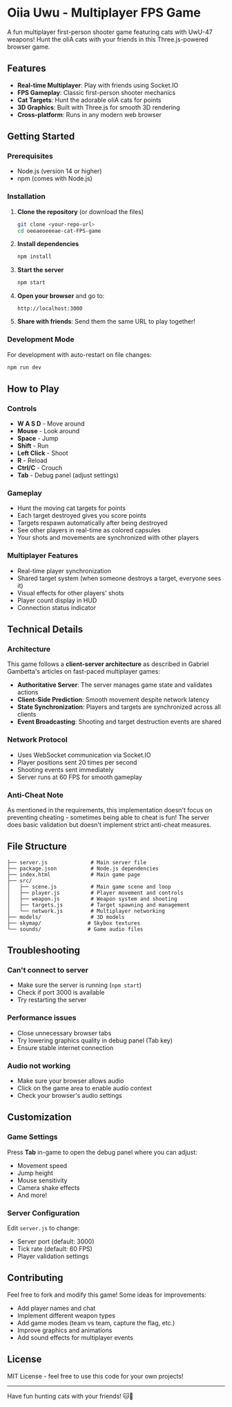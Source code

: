 # Oiia Uwu - Multiplayer FPS Game

A fun multiplayer first-person shooter game featuring cats with UwU-47 weapons! Hunt the oIiA cats with your friends in this Three.js-powered browser game.

## Features

- **Real-time Multiplayer**: Play with friends using Socket.IO
- **FPS Gameplay**: Classic first-person shooter mechanics
- **Cat Targets**: Hunt the adorable oIiA cats for points
- **3D Graphics**: Built with Three.js for smooth 3D rendering
- **Cross-platform**: Runs in any modern web browser

## Getting Started

### Prerequisites

- Node.js (version 14 or higher)
- npm (comes with Node.js)

### Installation

1. **Clone the repository** (or download the files)
   ```bash
   git clone <your-repo-url>
   cd oeeaeoeeeae-cat-FPS-game
   ```

2. **Install dependencies**
   ```bash
   npm install
   ```

3. **Start the server**
   ```bash
   npm start
   ```

4. **Open your browser** and go to:
   ```
   http://localhost:3000
   ```

5. **Share with friends**: Send them the same URL to play together!

### Development Mode

For development with auto-restart on file changes:
```bash
npm run dev
```

## How to Play

### Controls
- **W A S D** - Move around
- **Mouse** - Look around
- **Space** - Jump
- **Shift** - Run
- **Left Click** - Shoot
- **R** - Reload
- **Ctrl/C** - Crouch
- **Tab** - Debug panel (adjust settings)

### Gameplay
- Hunt the moving cat targets for points
- Each target destroyed gives you score points
- Targets respawn automatically after being destroyed
- See other players in real-time as colored capsules
- Your shots and movements are synchronized with other players

### Multiplayer Features
- Real-time player synchronization
- Shared target system (when someone destroys a target, everyone sees it)
- Visual effects for other players' shots
- Player count display in HUD
- Connection status indicator

## Technical Details

### Architecture
This game follows a **client-server architecture** as described in Gabriel Gambetta's articles on fast-paced multiplayer games:

- **Authoritative Server**: The server manages game state and validates actions
- **Client-Side Prediction**: Smooth movement despite network latency
- **State Synchronization**: Players and targets are synchronized across all clients
- **Event Broadcasting**: Shooting and target destruction events are shared

### Network Protocol
- Uses WebSocket communication via Socket.IO
- Player positions sent 20 times per second
- Shooting events sent immediately
- Server runs at 60 FPS for smooth gameplay

### Anti-Cheat Note
As mentioned in the requirements, this implementation doesn't focus on preventing cheating - sometimes being able to cheat is fun! The server does basic validation but doesn't implement strict anti-cheat measures.

## File Structure

```
├── server.js              # Main server file
├── package.json           # Node.js dependencies
├── index.html             # Main game page
├── src/
│   ├── scene.js           # Main game scene and loop
│   ├── player.js          # Player movement and controls
│   ├── weapon.js          # Weapon system and shooting
│   ├── targets.js         # Target spawning and management
│   └── network.js         # Multiplayer networking
├── models/                # 3D models
├── skymap/               # Skybox textures
└── sounds/               # Game audio files
```

## Troubleshooting

### Can't connect to server
- Make sure the server is running (`npm start`)
- Check if port 3000 is available
- Try restarting the server

### Performance issues
- Close unnecessary browser tabs
- Try lowering graphics quality in debug panel (Tab key)
- Ensure stable internet connection

### Audio not working
- Make sure your browser allows audio
- Click on the game area to enable audio context
- Check your browser's audio settings

## Customization

### Game Settings
Press **Tab** in-game to open the debug panel where you can adjust:
- Movement speed
- Jump height
- Mouse sensitivity
- Camera shake effects
- And more!

### Server Configuration
Edit `server.js` to change:
- Server port (default: 3000)
- Tick rate (default: 60 FPS)
- Player validation settings

## Contributing

Feel free to fork and modify this game! Some ideas for improvements:
- Add player names and chat
- Implement different weapon types
- Add game modes (team vs team, capture the flag, etc.)
- Improve graphics and animations
- Add sound effects for multiplayer events

## License

MIT License - feel free to use this code for your own projects!

---

Have fun hunting cats with your friends! 🐱🔫
